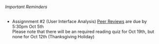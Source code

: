 ###### Important Reminders  
* Assignnment #2 (User Interface Analysis) [Peer Reviews](https://canvas.sfu.ca/courses/22099) are due by 5:30pm Oct 5th<br>
Please note that there will be an required reading quiz for Oct 19th, but none for Oct 12th (Thanksgiving Holiday)
